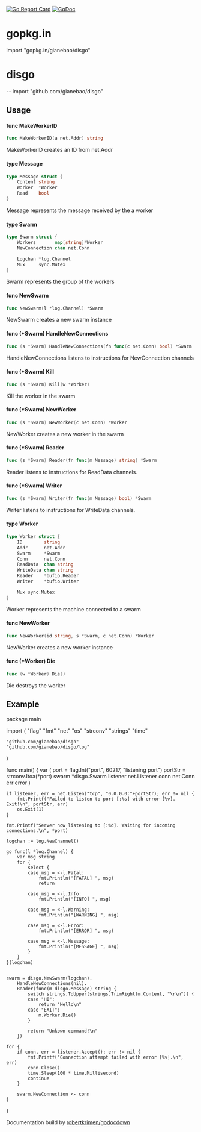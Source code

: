 [![Go Report Card](https://goreportcard.com/badge/github.com/matchmove/rest)](https://goreportcard.com/report/github.com/gianebao/disgo)
[![GoDoc](https://godoc.org/github.com/matchmove/rest?status.svg)](https://godoc.org/github.com/gianebao/disgo)

# gopkg.in

  import "gopkg.in/gianebao/disgo"

# disgo
--
    import "github.com/gianebao/disgo"


## Usage

#### func  MakeWorkerID

```go
func MakeWorkerID(a net.Addr) string
```
MakeWorkerID creates an ID from net.Addr

#### type Message

```go
type Message struct {
	Content string
	Worker  *Worker
	Read    bool
}
```

Message represents the message received by the a worker

#### type Swarm

```go
type Swarm struct {
	Workers       map[string]*Worker
	NewConnection chan net.Conn

	Logchan *log.Channel
	Mux     sync.Mutex
}
```

Swarm represents the group of the workers

#### func  NewSwarm

```go
func NewSwarm(l *log.Channel) *Swarm
```
NewSwarm creates a new swarm instance

#### func (*Swarm) HandleNewConnections

```go
func (s *Swarm) HandleNewConnections(fn func(c net.Conn) bool) *Swarm
```
HandleNewConnections listens to instructions for NewConnection channels

#### func (*Swarm) Kill

```go
func (s *Swarm) Kill(w *Worker)
```
Kill the worker in the swarm

#### func (*Swarm) NewWorker

```go
func (s *Swarm) NewWorker(c net.Conn) *Worker
```
NewWorker creates a new worker in the swarm

#### func (*Swarm) Reader

```go
func (s *Swarm) Reader(fn func(m Message) string) *Swarm
```
Reader listens to instructions for ReadData channels.

#### func (*Swarm) Writer

```go
func (s *Swarm) Writer(fn func(m Message) bool) *Swarm
```
Writer listens to instructions for WriteData channels.

#### type Worker

```go
type Worker struct {
	ID        string
	Addr      net.Addr
	Swarm     *Swarm
	Conn      net.Conn
	ReadData  chan string
	WriteData chan string
	Reader    *bufio.Reader
	Writer    *bufio.Writer

	Mux sync.Mutex
}
```

Worker represents the machine connected to a swarm

#### func  NewWorker

```go
func NewWorker(id string, s *Swarm, c net.Conn) *Worker
```
NewWorker creates a new worker instance

#### func (*Worker) Die

```go
func (w *Worker) Die()
```
Die destroys the worker

## Example

  package main

  import (
  	"flag"
  	"fmt"
  	"net"
  	"os"
  	"strconv"
  	"strings"
  	"time"

  	"github.com/gianebao/disgo"
  	"github.com/gianebao/disgo/log"
  )

  func main() {
  	var (
  		port     = flag.Int("port", 60217, "listening port")
  		portStr  = strconv.Itoa(*port)
  		swarm    *disgo.Swarm
  		listener net.Listener
  		conn     net.Conn
  		err      error
  	)

  	if listener, err = net.Listen("tcp", "0.0.0.0:"+portStr); err != nil {
  		fmt.Printf("Failed to listen to port [:%s] with error [%v]. Exit!\n", portStr, err)
  		os.Exit(1)
  	}

  	fmt.Printf("Server now listening to [:%d]. Waiting for incoming connections.\n", *port)

  	logchan := log.NewChannel()

  	go func(l *log.Channel) {
  		var msg string
  		for {
  			select {
  			case msg = <-l.Fatal:
  				fmt.Println("[FATAL] ", msg)
  				return

  			case msg = <-l.Info:
  				fmt.Println("[INFO] ", msg)

  			case msg = <-l.Warning:
  				fmt.Println("[WARNING] ", msg)

  			case msg = <-l.Error:
  				fmt.Println("[ERROR] ", msg)

  			case msg = <-l.Message:
  				fmt.Println("[MESSAGE] ", msg)
  			}
  		}
  	}(logchan)


  	swarm = disgo.NewSwarm(logchan).
  		HandleNewConnections(nil).
  		Reader(func(m disgo.Message) string {
  			switch strings.ToUpper(strings.TrimRight(m.Content, "\r\n")) {
  			case "HI":
  				return "Hello\n"
  			case "EXIT":
  				m.Worker.Die()
  			}

  			return "Unkown command!\n"
  		})

  	for {
  		if conn, err = listener.Accept(); err != nil {
  			fmt.Printf("Connection attempt failed with error [%v].\n", err)
  			conn.Close()
  			time.Sleep(100 * time.Millisecond)
  			continue
  		}

  		swarm.NewConnection <- conn
  	}
  }

Documentation build by [robertkrimen/godocdown](https://github.com/robertkrimen/godocdown)
